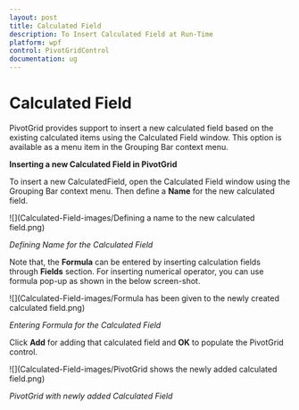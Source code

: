 ```yaml
---
layout: post
title: Calculated Field
description: To Insert Calculated Field at Run-Time
platform: wpf
control: PivotGridControl
documentation: ug
---
```


# Calculated Field

PivotGrid provides support to insert a new calculated field based on the existing calculated items using the Calculated Field window. This option is available as a menu item in the Grouping Bar context menu.

**Inserting a new Calculated Field in PivotGrid**

To insert a new CalculatedField, open the Calculated Field window using the Grouping Bar context menu. Then define a **Name** for the new calculated field.

![](Calculated-Field-images/Defining a name to the new calculated field.png)

_Defining Name for the Calculated Field_

Note that, the **Formula** can be entered by inserting calculation fields through **Fields** section. For inserting numerical operator, you can use formula pop-up as shown in the below screen-shot.

![](Calculated-Field-images/Formula has been given to the newly created calculated field.png)

_Entering Formula for the Calculated Field_

Click **Add** for adding that calculated field and **OK** to populate the PivotGrid control.

![](Calculated-Field-images/PivotGrid shows the newly added calculated field.png)

_PivotGrid with newly added Calculated Field_
